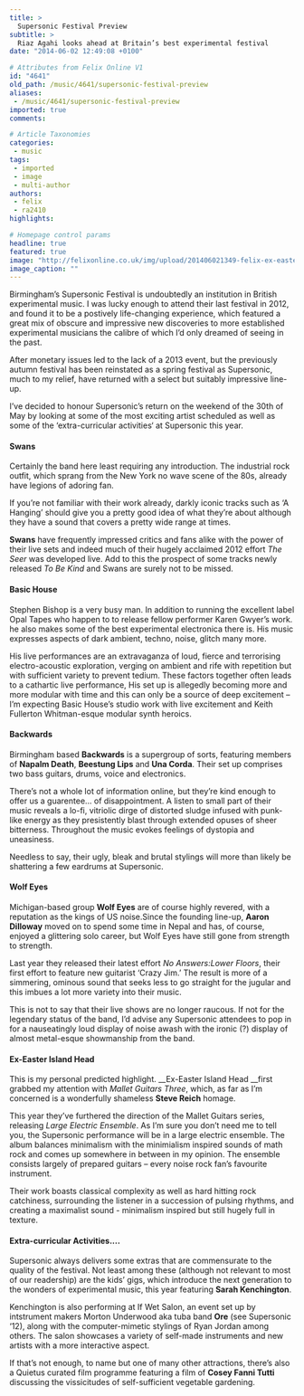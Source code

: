 ```yaml
---
title: >
  Supersonic Festival Preview
subtitle: >
  Riaz Agahi looks ahead at Britain’s best experimental festival
date: "2014-06-02 12:49:08 +0100"

# Attributes from Felix Online V1
id: "4641"
old_path: /music/4641/supersonic-festival-preview
aliases:
 - /music/4641/supersonic-festival-preview
imported: true
comments:

# Article Taxonomies
categories:
 - music
tags:
 - imported
 - image
 - multi-author
authors:
 - felix
 - ra2410
highlights:

# Homepage control params
headline: true
featured: true
image: "http://felixonline.co.uk/img/upload/201406021349-felix-ex-easter.jpg"
image_caption: ""
---
```


Birmingham’s Supersonic Festival is undoubtedly an institution in British experimental music. I was lucky enough to attend their last festival in 2012, and found it to be a postively life-changing experience, which featured a great mix of obscure and impressive new discoveries to more established experimental musicians the calibre of which I’d only dreamed of seeing in the past.

After monetary issues led to the lack of a 2013 event, but the previously autumn festival has been reinstated as a spring festival as Supersonic, much to my relief, have returned with a select but suitably impressive line-up.

I’ve decided to honour Supersonic’s return on the weekend of the 30th of May by looking at some of the most exciting artist scheduled as well as some of the ‘extra-curricular activities‘ at Supersonic this year.

#### Swans

Certainly the band here least requiring any introduction. The industrial rock outfit, which sprang from the New York no wave scene of the 80s, already have legions of adoring fan.

If you’re not familiar with their work already, darkly iconic tracks such as ‘A Hanging’ should give you a pretty good idea of what they’re about although they have a sound that covers a pretty wide range at times.

__Swans__ have frequently impressed critics and fans alike with the power of their live sets and indeed much of their hugely acclaimed 2012 effort _The Seer_ was developed live. Add to this the prospect of some tracks newly released _To Be Kind_ and Swans are surely not to be missed.

#### Basic House

Stephen Bishop is a very busy man. In addition to running the excellent label Opal Tapes who happen to to release fellow performer Karen Gwyer’s work. he also makes some of the best experimental electronica there is. His music expresses aspects of dark ambient, techno, noise, glitch many more.

His live performances are an extravaganza of loud, fierce and terrorising electro-acoustic exploration, verging on ambient and rife with repetition but with sufficient variety to prevent tedium. These factors together often leads to a cathartic live performance, His set up is allegedly becoming more and more modular with time and this can only be a source of deep excitement – I’m expecting Basic House’s studio work with live excitement and Keith Fullerton Whitman-esque modular synth heroics.

#### Backwards

Birmingham based __Backwards__ is a supergroup of sorts, featuring members of __Napalm Death__, __Beestung Lips__ and __Una Corda__. Their set up comprises two bass guitars, drums, voice and electronics.

There’s not a whole lot of information online, but they’re kind enough to offer us a guarentee... of disappointment. A listen to small part of their music reveals a lo-fi, vitriolic dirge of distorted sludge infused with punk-like energy as they presistently blast through extended opuses of sheer bitterness. Throughout the music evokes feelings of dystopia and uneasiness.

Needless to say, their ugly, bleak and brutal stylings will more than likely be shattering a few eardrums at Supersonic.

#### Wolf Eyes

Michigan-based group __Wolf Eyes__ are of course highly revered, with a reputation as the kings of US noise.Since the founding line-up, __Aaron Dilloway__ moved on to spend some time in Nepal and has, of course, enjoyed a glittering solo career, but Wolf Eyes have still gone from strength to strength.

Last year they released their latest effort _No Answers:Lower Floors_, their first effort to feature new guitarist ‘Crazy Jim.’ The result is more of a simmering, ominous sound that seeks less to go straight for the jugular and this imbues a lot more variety into their music.

This is not to say that their live shows are no longer raucous. If not for the legendary status of the band, I’d advise any Supersonic attendees to pop in for a nauseatingly loud display of noise awash with the ironic (?) display of almost metal-esque showmanship from the band.

#### Ex-Easter Island Head

This is my personal predicted highlight. __Ex-Easter Island Head __first grabbed my attention with _Mallet Guitars Three_, which, as far as I’m concerned is a wonderfully shameless __Steve Reich__ homage.

This year they’ve furthered the direction of the Mallet Guitars series, releasing _Large Electric Ensemble_. As I’m sure you don’t need me to tell you, the Supersonic performance will be in a large electric ensemble. The album balances minimalism with the minimialism inspired sounds of math rock and comes up somewhere in between in my opinion. The ensemble consists largely of prepared guitars – every noise rock fan’s favourite instrument.

Their work boasts classical complexity as well as hard hitting rock catchiness, surrounding the listener in a succession of pulsing rhythms, and creating a maximalist sound - minimalism inspired but still hugely full in texture.

#### Extra-curricular Activities....

Supersonic always delivers some extras that are commensurate to the quality of the festival. Not least among these (although not relevant to most of our readership) are the kids’ gigs, which introduce the next generation to the wonders of experimental music, this year featuring __Sarah Kenchington__.

Kenchington is also performing at If Wet Salon, an event set up by intstrument makers Morton Underwood aka tuba band __Ore__ (see Supersonic ‘12), along with the computer-mimetic stylings of Ryan Jordan among others. The salon showcases a variety of self-made instruments and new artists with a more interactive aspect.

If that’s not enough, to name but one of many other attractions, there’s also a Quietus curated film programme featuring a film of __Cosey Fanni Tutti__ discussing the vissicitudes of self-sufficient vegetable gardening.
